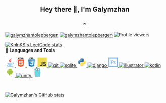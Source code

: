 <h2 align="center">Hey there 👋, I'm Galymzhan</h2>
<h3 align="center">~</h3>

   
<a href="https://linkedin.com/in/galymzhantolepbergen" target="blank"><img align="center" src="https://raw.githubusercontent.com/rahuldkjain/github-profile-readme-generator/master/src/images/icons/Social/linked-in-alt.svg" alt="galymzhantolepbergen" height="15" width="20" /></a>
<a href="https://www.leetcode.com/galymzhantolepbergen" target="blank"><img align="center" src="https://raw.githubusercontent.com/rahuldkjain/github-profile-readme-generator/master/src/images/icons/Social/leet-code.svg" alt="galymzhantolepbergen" height="15" width="20" /></a>
![Profile viewers](https://visitor-badge.laobi.icu/badge?page_id=galymzhantolepbergen.galymzhantolepbergen)  

[![KnlnKS's LeetCode stats](https://leetcode-stats-six.vercel.app/?username=galymzhantolepbergen&theme=dark)](https://github.com/galymzhantolepbergen/leetcode-stats)
<br>
🧰 **Languages and Tools**:
<div >
 <p align="left"> <a href="https://developer.android.com" target="_blank" rel="noreferrer"> 
   <img src="https://raw.githubusercontent.com/devicons/devicon/master/icons/java/java-original.svg" alt="java" width="30" height="30"/> </a> <a href="https://developer.mozilla.org/en-US/docs/Web/JavaScript" target="_blank" rel="noreferrer"> 
   <img src="https://raw.githubusercontent.com/devicons/devicon/master/icons/html5/html5-original-wordmark.svg" alt="html5" width="30" height="30"/> </a> <a href="https://www.adobe.com/in/products/illustrator.html" target="_blank" rel="noreferrer"> 
   <img src="https://raw.githubusercontent.com/devicons/devicon/master/icons/css3/css3-original-wordmark.svg" alt="css3" width="30" height="30"/> </a> <a href="https://www.djangoproject.com/" target="_blank" rel="noreferrer"> 
   <img src="https://raw.githubusercontent.com/devicons/devicon/master/icons/javascript/javascript-original.svg" alt="javascript" width="30" height="30"/> </a> <a href="https://kotlinlang.org" target="_blank" rel="noreferrer"> 
  <img src="https://www.vectorlogo.zone/logos/git-scm/git-scm-icon.svg" alt="git" width="30" height="30"/> </a> <a href="https://golang.org" target="_blank" rel="noreferrer"> 
  <img src="https://www.vectorlogo.zone/logos/sqlite/sqlite-icon.svg" alt="sqlite" width="30" height="30"/> </a> <a href="https://unity.com/" target="_blank" rel="noreferrer"> 
   <img src="https://raw.githubusercontent.com/devicons/devicon/master/icons/python/python-original.svg" alt="python" width="30" height="30"/> </a> <a href="https://www.sqlite.org/" target="_blank" rel="noreferrer"> 
 <img src="https://cdn.worldvectorlogo.com/logos/django.svg" alt="django" width="30" height="30"/> </a> <a href="https://git-scm.com/" target="_blank" rel="noreferrer"> 
 <img src="https://raw.githubusercontent.com/devicons/devicon/master/icons/photoshop/photoshop-line.svg" alt="photoshop" width="30" height="30"/> </a> <a href="https://www.python.org" target="_blank" rel="noreferrer"> 
   <img src="https://www.vectorlogo.zone/logos/adobe_illustrator/adobe_illustrator-icon.svg" alt="illustrator" width="30" height="30"/> </a> <a href="https://www.java.com" target="_blank" rel="noreferrer"> 
   <img src="https://www.vectorlogo.zone/logos/kotlinlang/kotlinlang-icon.svg" alt="kotlin" width="30" height="30"/> </a> <a href="https://www.photoshop.com/en" target="_blank" rel="noreferrer"> 
  <img src="https://raw.githubusercontent.com/devicons/devicon/master/icons/android/android-original-wordmark.svg" alt="android" width="30" height="30"/> </a> <a href="https://www.w3schools.com/css/" target="_blank" rel="noreferrer">
 <img src="https://www.vectorlogo.zone/logos/unity3d/unity3d-icon.svg" alt="unity" width="30" height="30"/> </a> 
  <img src="https://raw.githubusercontent.com/devicons/devicon/master/icons/go/go-original.svg" alt="go" width="30" height="30"/> </a> <a href="https://www.w3.org/html/" target="_blank" rel="noreferrer"> 
</div><br>
<!--  <img src="https://github-readme-streak-stats.herokuapp.com/?user=galymzhantolepbergen"/ --> 


![Galymzhan's GitHub stats](https://github-readme-stats.vercel.app/api?username=galymzhantolepbergen&theme=algolia&show_icons=true)






